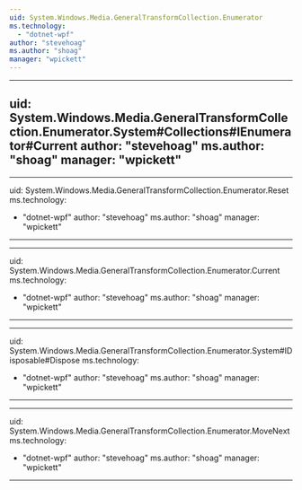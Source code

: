 ```yaml
---
uid: System.Windows.Media.GeneralTransformCollection.Enumerator
ms.technology: 
  - "dotnet-wpf"
author: "stevehoag"
ms.author: "shoag"
manager: "wpickett"
---
```


---
uid: System.Windows.Media.GeneralTransformCollection.Enumerator.System#Collections#IEnumerator#Current
author: "stevehoag"
ms.author: "shoag"
manager: "wpickett"
---

---
uid: System.Windows.Media.GeneralTransformCollection.Enumerator.Reset
ms.technology: 
  - "dotnet-wpf"
author: "stevehoag"
ms.author: "shoag"
manager: "wpickett"
---

---
uid: System.Windows.Media.GeneralTransformCollection.Enumerator.Current
ms.technology: 
  - "dotnet-wpf"
author: "stevehoag"
ms.author: "shoag"
manager: "wpickett"
---

---
uid: System.Windows.Media.GeneralTransformCollection.Enumerator.System#IDisposable#Dispose
ms.technology: 
  - "dotnet-wpf"
author: "stevehoag"
ms.author: "shoag"
manager: "wpickett"
---

---
uid: System.Windows.Media.GeneralTransformCollection.Enumerator.MoveNext
ms.technology: 
  - "dotnet-wpf"
author: "stevehoag"
ms.author: "shoag"
manager: "wpickett"
---
